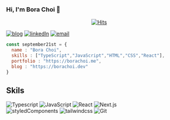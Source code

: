 ### Hi, I'm Bora Choi 👋
 <div align=center>
  
[![Hits](https://hits.seeyoufarm.com/api/count/incr/badge.svg?url=https%3A%2F%2Fgithub.com%2Fseptember21st&count_bg=%23A944DF&title_bg=%23555555&icon=&icon_color=%23E7E7E7&title=visitors&edge_flat=false)](https://hits.seeyoufarm.com)
</div>



[![blog](https://img.shields.io/badge/Blog-EA4AAA?style=flat-square&logo=GitHub-Sponsors&logoColor=white)](https://borachoi.dev/)
[![linkedIn](https://img.shields.io/badge/BoraChoi-0A66C2?style=flat-square&logo=LinkedIn&logoColor=white)](https://www.linkedin.com/in/bora-aspyn-choi/)
[![email](https://img.shields.io/badge/tsuilook@gmail.com-EA4335?style=flat-square&logo=Gmail&logoColor=white)](tsuilook@gmail.com)
```jsx
const september21st = {
  name : "Bora Choi",
  skills : ["TypeScript","JavaScript","HTML","CSS","React"],
  portfolio : "https://borachoi.me",
  blog : "https://borachoi.dev"
}
```

## Skils
![Typescript](https://img.shields.io/badge/TypeScript-3178C6?style=flat-square&logo=TypeScript&logoColor=white)
![JavaScript](https://img.shields.io/badge/JavaScript-F7DF1E?style=flat-square&logo=JavaScript&logoColor=white)
![React](https://img.shields.io/badge/React-61DAFB?style=flat-square&logo=React&logoColor=white)
![Next.js](https://img.shields.io/badge/Next.js-000000?style=flat-square&logo=Next.js&logoColor=white)  
![styledComponents](https://img.shields.io/badge/styledComponents-DB7093?style=flat-square&logo=styled-components&logoColor=white)
![tailwindcss](https://img.shields.io/badge/TailwindCss-38B2AC?style=flat-square&logo=Tailwind-Css&logoColor=white)
![Git](https://img.shields.io/badge/Git-F05032?style=flat-square&logo=Git&logoColor=white)


